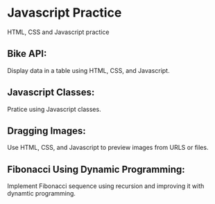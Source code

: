 # Javascript Practice
HTML, CSS and Javascript practice
## Bike API:
Display data in a table using HTML, CSS, and Javascript.

## Javascript Classes:
Pratice using Javascript classes.

## Dragging Images:
Use HTML, CSS, and Javascript to preview images from URLS or files.

## Fibonacci Using Dynamic Programming:
Implement Fibonacci sequence using recursion and improving it with dynamtic programming.
